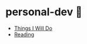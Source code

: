 # personal-dev :octopus:

 - [Things I Will Do](https://github.com/ZachMoreno/personal-dev/blob/master/things-i-will-do.md)
 - [Reading](https://github.com/ZachMoreno/personal-dev/blob/master/reading.md)

